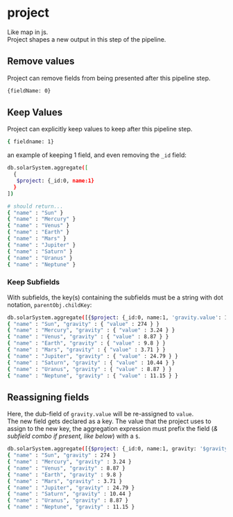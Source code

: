 # project
Like map in js.  
Project shapes a new output in this step of the pipeline.

## Remove values 
Project can remove fields from being presented after this pipeline step.  

```bash
{fieldName: 0}
```
## Keep Values
Project can explicitly keep values to keep after this pipeline step.  
```bash
{ fieldname: 1}
```

an example of keeping 1 field, and even removing the `_id` field:
```bash
db.solarSystem.aggregate([
  {
   $project: {_id:0, name:1} 
  }
])

# should return...
{ "name" : "Sun" }
{ "name" : "Mercury" }
{ "name" : "Venus" }
{ "name" : "Earth" }
{ "name" : "Mars" }
{ "name" : "Jupiter" }
{ "name" : "Saturn" }
{ "name" : "Uranus" }
{ "name" : "Neptune" }
```

### Keep Subfields
With subfields, the key(s) containing the subfields must be a string with dot notation, `parentObj.childKey`:
```bash
db.solarSystem.aggregate([{$project: {_id:0, name:1, 'gravity.value': 1}}])
{ "name" : "Sun", "gravity" : { "value" : 274 } }
{ "name" : "Mercury", "gravity" : { "value" : 3.24 } }
{ "name" : "Venus", "gravity" : { "value" : 8.87 } }
{ "name" : "Earth", "gravity" : { "value" : 9.8 } }
{ "name" : "Mars", "gravity" : { "value" : 3.71 } }
{ "name" : "Jupiter", "gravity" : { "value" : 24.79 } }
{ "name" : "Saturn", "gravity" : { "value" : 10.44 } }
{ "name" : "Uranus", "gravity" : { "value" : 8.87 } }
{ "name" : "Neptune", "gravity" : { "value" : 11.15 } }
```

## Reassigning fields
Here, the dub-field of `gravity.value` will be re-assigned to `value`.  
The new field gets declared as a key. The value that the project uses to assign to the new key, the aggregation expression must prefix the field (_& subfield combo if present, like below_) with a `$`.
```bash
db.solarSystem.aggregate([{$project: {_id:0, name:1, gravity: '$gravity.value'}}])
{ "name" : "Sun", "gravity" : 274 }
{ "name" : "Mercury", "gravity" : 3.24 }
{ "name" : "Venus", "gravity" : 8.87 }
{ "name" : "Earth", "gravity" : 9.8 }
{ "name" : "Mars", "gravity" : 3.71 }
{ "name" : "Jupiter", "gravity" : 24.79 }
{ "name" : "Saturn", "gravity" : 10.44 }
{ "name" : "Uranus", "gravity" : 8.87 }
{ "name" : "Neptune", "gravity" : 11.15 }
```